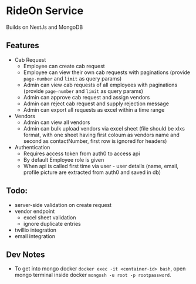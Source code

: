 # RideOn Service
Builds on NestJs and MongoDB

## Features
- Cab Request
  - Employee can create cab request
  - Employee can view their own cab requests with paginations (provide `page-number` and `limit` as query params)
  - Admin can view cab requests of all employees with paginations (provide `page-number` and `limit` as query params)
  - Admin can approve cab request and assign vendors
  - Admin can reject cab request and supply rejection message
  - Admin can export all requests as excel within a time range
- Vendors
  - Admin can view all vendors
  - Admin can bulk upload vendors via excel sheet (file should be xlxs format, with one sheet having first coloum as vendors name and second as contactNumber, first row is ignored for headers)
- Authentication
  - Requires access token from auth0 to access api
  - By default Employee role is given
  - When api is called first time via user - user details (name, email, profile picture are extracted from auth0 and saved in db)

## Todo:
- server-side validation on create request
- vendor endpoint
  - excel sheet validation
  - ignore duplicate entries
- twillio integration
- email integration




## Dev Notes
- To get into mongo docker `docker exec -it <container-id> bash`, open mongo terminal inside docker `mongosh -u root -p rootpassword`.